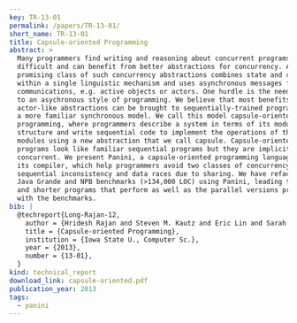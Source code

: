 ```yaml
---
key: TR-13-01
permalink: /papers/TR-13-01/
short_name: TR-13-01
title: Capsule-oriented Programming
abstract: >
  Many programmers find writing and reasoning about concurrent programs
  difficult and can benefit from better abstractions for concurrency. A
  promising class of such concurrency abstractions combines state and control
  within a single linguistic mechanism and uses asynchronous messages for
  communications, e.g. active objects or actors. One hurdle is the need to adapt
  to an asychronous style of programming. We believe that most benefits of
  actor-like abstractions can be brought to sequentially-trained programmers via
  a more familiar synchronous model. We call this model capsule-oriented
  programming, where programmers describe a system in terms of its modular
  structure and write sequential code to implement the operations of those
  modules using a new abstraction that we call capsule. Capsule-oriented
  programs look like familiar sequential programs but they are implicitly
  concurrent. We present Panini, a capsule-oriented programming language, and
  its compiler, which help programmers avoid two classes of concurrency errors:
  sequential inconsistency and data races due to sharing. We have refactored the
  Java Grande and NPB benchmarks (>134,000 LOC) using Panini, leading to simpler
  and shorter programs that perform as well as the parallel versions provided
  with the benchmarks.
bib: |
  @techreport{Long-Rajan-12,
    author = {Hridesh Rajan and Steven M. Kautz and Eric Lin and Sarah Kabala and Ganesha Upadhyaya and Yuheng Long and Rex Fernando, and Lor\'{a}nd Szak\'{a}cs},
    title = {Capsule-oriented Programming},
    institution = {Iowa State U., Computer Sc.},
    year = {2013},
    number = {13-01},
  }
kind: technical_report
download_link: capsule-oriented.pdf
publication_year: 2013
tags:
  - panini
---
```

